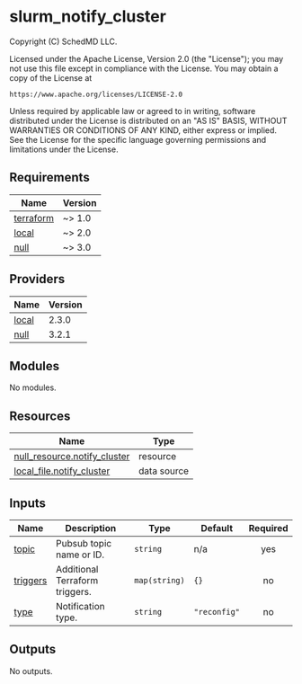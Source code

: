 # slurm_notify_cluster

<!-- BEGINNING OF PRE-COMMIT-TERRAFORM DOCS HOOK -->
Copyright (C) SchedMD LLC.

Licensed under the Apache License, Version 2.0 (the "License");
you may not use this file except in compliance with the License.
You may obtain a copy of the License at

    https://www.apache.org/licenses/LICENSE-2.0

Unless required by applicable law or agreed to in writing, software
distributed under the License is distributed on an "AS IS" BASIS,
WITHOUT WARRANTIES OR CONDITIONS OF ANY KIND, either express or implied.
See the License for the specific language governing permissions and
limitations under the License.

## Requirements

| Name | Version |
|------|---------|
| <a name="requirement_terraform"></a> [terraform](#requirement\_terraform) | ~> 1.0 |
| <a name="requirement_local"></a> [local](#requirement\_local) | ~> 2.0 |
| <a name="requirement_null"></a> [null](#requirement\_null) | ~> 3.0 |

## Providers

| Name | Version |
|------|---------|
| <a name="provider_local"></a> [local](#provider\_local) | 2.3.0 |
| <a name="provider_null"></a> [null](#provider\_null) | 3.2.1 |

## Modules

No modules.

## Resources

| Name | Type |
|------|------|
| [null_resource.notify_cluster](https://registry.terraform.io/providers/hashicorp/null/latest/docs/resources/resource) | resource |
| [local_file.notify_cluster](https://registry.terraform.io/providers/hashicorp/local/latest/docs/data-sources/file) | data source |

## Inputs

| Name | Description | Type | Default | Required |
|------|-------------|------|---------|:--------:|
| <a name="input_topic"></a> [topic](#input\_topic) | Pubsub topic name or ID. | `string` | n/a | yes |
| <a name="input_triggers"></a> [triggers](#input\_triggers) | Additional Terraform triggers. | `map(string)` | `{}` | no |
| <a name="input_type"></a> [type](#input\_type) | Notification type. | `string` | `"reconfig"` | no |

## Outputs

No outputs.
<!-- END OF PRE-COMMIT-TERRAFORM DOCS HOOK -->
